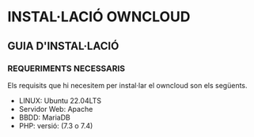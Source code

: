 # INSTAL·LACIÓ OWNCLOUD

## GUIA D'INSTAL·LACIÓ

### REQUERIMENTS NECESSARIS

Els requisits que hi necesitem per instal·lar el owncloud son els següents.
- LINUX: Ubuntu 22.04LTS
- Servidor Web: Apache
- BBDD: MariaDB
- PHP: versió: (7.3 o 7.4)

